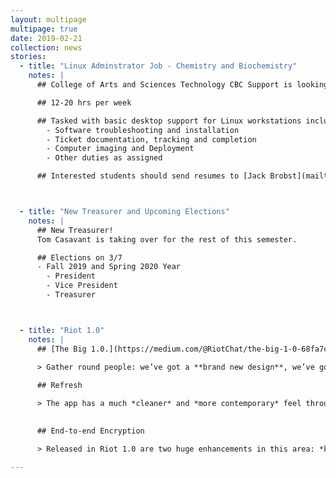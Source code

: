 ```yaml
---
layout: multipage
multipage: true
date: 2019-02-21
collection: news
stories:
  - title: "Linux Adminstrator Job - Chemistry and Biochemistry"
    notes: |
      ## College of Arts and Sciences Technology CBC Support is looking to hire a new Student Technician

      ## 12-20 hrs per week

      ## Tasked with basic desktop support for Linux workstations including:
        - Software troubleshooting and installation
        - Ticket documentation, tracking and completion
        - Computer imaging and Deployment
        - Other duties as assigned

      ## Interested students should send resumes to [Jack Brobst](mailto:brobst.30@osu.edu) or apply at the [Student Job Board](https://sfa.osu.edu/jobs/job-result/8042)



  - title: "New Treasurer and Upcoming Elections"
    notes: |
      ## New Treasurer!
      Tom Casavant is taking over for the rest of this semester.

      ## Elections on 3/7
      - Fall 2019 and Spring 2020 Year
        - President
        - Vice President
        - Treasurer



  - title: "Riot 1.0"
    notes: |
      ## [The Big 1.0.](https://medium.com/@RiotChat/the-big-1-0-68fa7c6050be)
      
      > Gather round people: we’ve got a **brand new design**, we’ve got **dramatically improved encryption UX**, we’ve got **new login**, **new settings**, **new room list** and we’ve got **dozens and dozens of stability and performance enhancements!** That’s right: it fillets, it chops, it dices, slices! We’re **out of beta**: it’s **Riot 1.0.**

      ## Refresh 

      > The app has a much *cleaner* and *more contemporary* feel throughout with a more modern color palette (all optimized for readability).

      
      ## End-to-end Encryption

      > Released in Riot 1.0 are two huge enhancements in this area: *key backup* and *emoji device verification.*

---
```

